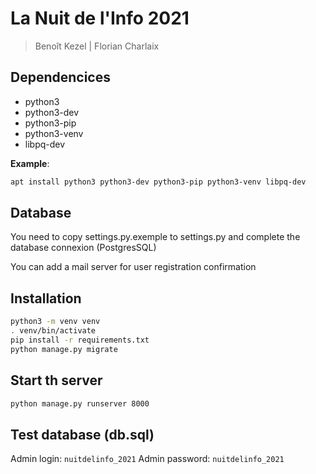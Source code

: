 # La Nuit de l'Info 2021
> Benoît Kezel | Florian Charlaix

## Dependencices
* python3
* python3-dev
* python3-pip
* python3-venv
* libpq-dev

**Example**:
```bash
apt install python3 python3-dev python3-pip python3-venv libpq-dev
```

## Database
You need to copy settings.py.exemple to settings.py and complete the database connexion (PostgresSQL)

You can add a mail server for user registration confirmation

## Installation
```bash
python3 -m venv venv
. venv/bin/activate
pip install -r requirements.txt 
python manage.py migrate
```

## Start th server
```bash
python manage.py runserver 8000
```

## Test database (db.sql)
Admin login: `nuitdelinfo_2021`
Admin password: `nuitdelinfo_2021`
